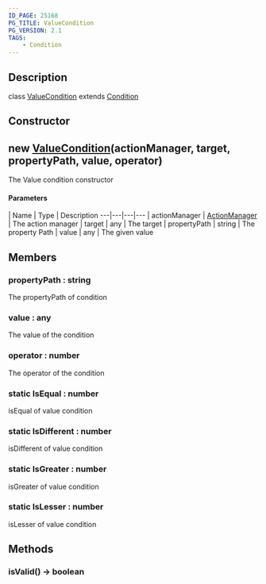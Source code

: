 ```yaml
---
ID_PAGE: 25168
PG_TITLE: ValueCondition
PG_VERSION: 2.1
TAGS:
    - Condition
---
```

## Description

class [ValueCondition](/classes/2.3/ValueCondition) extends [Condition](/classes/2.3/Condition)



## Constructor

## new [ValueCondition](/classes/2.3/ValueCondition)(actionManager, target, propertyPath, value, operator)

The Value condition constructor

#### Parameters
 | Name | Type | Description
---|---|---|---
 | actionManager | [ActionManager](/classes/2.3/ActionManager) |   The action manager
 | target | any |   The target
 | propertyPath | string |   The property Path
 | value | any |   The given value
## Members

### propertyPath : string

The propertyPath of condition

### value : any

The value of the condition

### operator : number

The operator of the condition

### static IsEqual : number

isEqual of value condition

### static IsDifferent : number

isDifferent of value condition

### static IsGreater : number

isGreater of value condition

### static IsLesser : number

isLesser of value condition

## Methods

### isValid() &rarr; boolean


